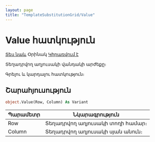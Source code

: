 ```yaml
---
layout: page
title: "TemplateSubstitutionGrid/Value"
---
```


# Value հատկություն

[Տես նաև](../TemplateSubstitutionGrid.md) Օրինակ [Կիրառվում է](../TemplateSubstitutionGrid.md)

Տեղադրվող աղյուսակի վանդակի արժեքը։

Գրելու և կարդալու հատկություն։

## Շարահյուսություն 

``` vb
object.Value(Row, Column) As Variant
```

| Պարամետր | Նկարագրություն |
|--|--|
| Row | Տեղադրվող աղյուսակի տողի համար։ |
| Column| Տեղադրվող աղյուսակի սյան անուն։ |
